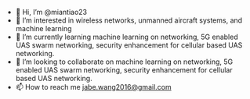 - 👋 Hi, I’m @miantiao23
- 👀 I’m interested in wireless networks, unmanned aircraft systems, and machine learning
- 🌱 I’m currently learning machine learning on networking, 5G enabled UAS swarm networking, security enhancement for cellular based UAS networking.
- 💞️ I’m looking to collaborate on machine learning on networking, 5G enabled UAS swarm networking, security enhancement for cellular based UAS networking.
- 📫 How to reach me jabe.wang2016@gmail.com

<!---
miantiao23/miantiao23 is a ✨ special ✨ repository because its `README.md` (this file) appears on your GitHub profile.
You can click the Preview link to take a look at your changes.
--->
